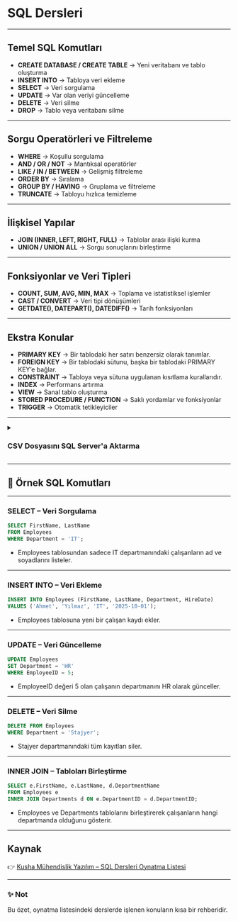 #  SQL Dersleri 

---

##  Temel SQL Komutları
- **CREATE DATABASE / CREATE TABLE** → Yeni veritabanı ve tablo oluşturma  
- **INSERT INTO** → Tabloya veri ekleme  
- **SELECT** → Veri sorgulama  
- **UPDATE** → Var olan veriyi güncelleme  
- **DELETE** → Veri silme  
- **DROP** → Tablo veya veritabanı silme  

---

##  Sorgu Operatörleri ve Filtreleme
- **WHERE** → Koşullu sorgulama  
- **AND / OR / NOT** → Mantıksal operatörler  
- **LIKE / IN / BETWEEN** → Gelişmiş filtreleme  
- **ORDER BY** → Sıralama  
- **GROUP BY / HAVING** → Gruplama ve filtreleme
- **TRUNCATE** → Tabloyu hızlıca temizleme
---

##  İlişkisel Yapılar
- **JOIN (INNER, LEFT, RIGHT, FULL)** → Tablolar arası ilişki kurma  
- **UNION / UNION ALL** → Sorgu sonuçlarını birleştirme  

---

##  Fonksiyonlar ve Veri Tipleri
- **COUNT, SUM, AVG, MIN, MAX** → Toplama ve istatistiksel işlemler  
- **CAST / CONVERT** → Veri tipi dönüşümleri  
- **GETDATE(), DATEPART(), DATEDIFF()** → Tarih fonksiyonları  

---

##  Ekstra Konular
- **PRIMARY KEY** → Bir tablodaki her satırı benzersiz olarak tanımlar.
- **FOREIGN KEY** → Bir tablodaki sütunu, başka bir tablodaki PRIMARY KEY’e bağlar.
- **CONSTRAINT** →  Tabloya veya sütuna uygulanan kısıtlama kurallarıdır.
- **INDEX** → Performans artırma  
- **VIEW** → Sanal tablo oluşturma  
- **STORED PROCEDURE / FUNCTION** → Saklı yordamlar ve fonksiyonlar  
- **TRIGGER** → Otomatik tetikleyiciler  
---

<details>
<summary><h3>CSV Dosyasını SQL Server'a Aktarma</h3></summary>

Aşağıda `.csv` dosyasını SQL Server'a aktarmak için izlenecek adımlar ve örnek kodlar yer almaktadır.

---

##  Hazırlıklar
- `.csv` dosyan: `C:\Veri\calisanlar.csv`  
- SQL Server’da hedef tablo: `dbo.Calisanlar`  
- CSV dosyasında sütunlar: `Ad, Soyad, Departman`  

---

##  Hedef Tabloyu Oluştur
```sql
CREATE TABLE dbo.Calisanlar (
    Ad NVARCHAR(50),
    Soyad NVARCHAR(50),
    Departman NVARCHAR(50)
);
```

- BULK INSERT ile Veriyi Aktar

```sql
BULK INSERT dbo.Calisanlar
FROM 'C:\Veri\calisanlar.csv'
WITH (
    FORMAT = 'CSV',
    FIRSTROW = 2,        -- Başlık varsa 2. satırdan başla
    FIELDTERMINATOR = ',', -- Virgülle ayrılmış
    ROWTERMINATOR = '\n',  -- Satır sonu
    TABLOCK
);
```

</details>

---

## 📝 Örnek SQL Komutları

---

###  SELECT – Veri Sorgulama
```sql
SELECT FirstName, LastName 
FROM Employees 
WHERE Department = 'IT';
```
- Employees tablosundan sadece IT departmanındaki çalışanların ad ve soyadlarını listeler.
 
 ---

### INSERT INTO – Veri Ekleme
```sql
INSERT INTO Employees (FirstName, LastName, Department, HireDate)
VALUES ('Ahmet', 'Yılmaz', 'IT', '2025-10-01');
```
- Employees tablosuna yeni bir çalışan kaydı ekler.
 
---
### UPDATE – Veri Güncelleme
```sql
UPDATE Employees
SET Department = 'HR'
WHERE EmployeeID = 5;
```
- EmployeeID değeri 5 olan çalışanın departmanını HR olarak günceller.

---
### DELETE – Veri Silme
```sql
DELETE FROM Employees
WHERE Department = 'Stajyer';
```
- Stajyer departmanındaki tüm kayıtları siler.
 
---
### INNER JOIN – Tabloları Birleştirme
```sql
SELECT e.FirstName, e.LastName, d.DepartmentName
FROM Employees e
INNER JOIN Departments d ON e.DepartmentID = d.DepartmentID;
```
- Employees ve Departments tablolarını birleştirerek çalışanların hangi departmanda olduğunu gösterir.

---

##  Kaynak
👉 [Kusha Mühendislik Yazılım – SQL Dersleri Oynatma Listesi](https://www.youtube.com/playlist?list=PLW1Q9KyCBcbRuKW77t5McRJHyITU85VaA)

---

### ✨ Not
Bu özet, oynatma listesindeki derslerde işlenen konuların kısa bir rehberidir.  
